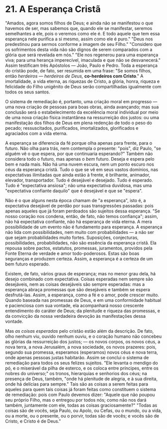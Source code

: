 # 21. A Esperança Cristã

"Amados, agora somos filhos de Deus; e ainda não se manifestou o que havemos de ser, mas sabemos que, quando ele se manifestar, seremos semelhantes a ele, pois o veremos como ele é. E todo aquele que tem essa esperança nele purifica a si mesmo, assim como ele é puro." "Deus nos predestinou para sermos conforme a imagem de seu Filho." "Considero que os sofrimentos desta vida não são dignos de serem comparados com a glória que será revelada em nós." "Ele nos regenerou para uma esperança viva; para uma herança imperecível, imaculada e que não se desvanecerá." Assim testificam três Apóstolos — João, Paulo e Pedro. Toda a esperança do cristão pode, de fato, ser resumida em uma frase: "Se somos filhos, então *herdeiros — herdeiros de Deus,* **co-herdeiros com Cristo**." A imortalidade, a vida eterna, as riquezas de Cristo, a glória, honra, riqueza e felicidade do Filho unigênito de Deus serão compartilhadas igualmente com todos os seus santos. 

O sistema de remediação é, portanto, uma criação moral em progresso — uma nova criação de pessoas para boas obras, ainda avançando; mas sua conclusão será o estabelecimento da excelência moral individual por meio de uma nova criação física instantânea na ressurreição dos justos: ou uma manifestação dos filhos de Deus em plena redenção de todo o peso do pecado; ressuscitados, purificados, imortalizados, glorificados e agraciados com a vida eterna. 

A esperança se diferencia da fé porque olha apenas para frente, para o futuro. Não olha para trás, nem contempla o presente: "pois", diz Paulo, "se alguém vê o que espera, por que continuaria esperando?" Também não considera todo o futuro, mas apenas o *bem* futuro. Deseja e espera pelo bem e nada mais. Não há uma nuvem escura, nem um ponto escuro nos céus da esperança cristã. Tudo o que se vê em seus vastos domínios, nas expectativas ilimitadas que ainda estão à frente, é brilhante, animador, elevador, transportador. Tudo é desejável e desejado. Tudo é esperado. Tudo é "expectativa ansiosa"; não uma expectativa duvidosa, mas uma "expectativa confiante daquilo" que é desejável e que se "espera". 

Não é o que alguns nesta época chamam de "a esperança", isto é, a expectativa desejável de perdão por suas transgressões passadas: pois apenas aqueles que já foram perdoados são sujeitos dessa esperança. "Se nosso coração nos condena, então, de fato, não temos confiança"; assim, não há expectativa confiante, não há esperança de vida eterna. A mera possibilidade de um evento não é fundamento para esperança. A esperança não lida com possibilidades, nem muito com probabilidades — a não ser que sejam probabilidades muito fortes. Suposições, conjecturas, possibilidades, probabilidades, não são essência da esperança cristã. Ela repousa sobre pactos, estatutos, promessas, juramentos, providos pela Fonte Eterna de verdade e amor todo-poderosos. Estas são boas seguranças e produzem certeza. Assim, a esperança é a certeza de um bem futuro esperado.  

Existem, de fato, vários graus de esperança; mas no menor grau dela, há desejo combinado com expectativa. Coisas esperadas nem sempre são desejáveis, nem as coisas desejáveis são sempre esperadas: mas a esperança abraça promessas que são desejáveis e também se espera desfrutá-las. Assim, a esperança, como a fé e o amor, pode crescer muito. Quando baseada nas promessas de Deus, e em uma conformidade habitual e pacienciosa com sua vontade, ela acompanhará nosso crescente entendimento do caráter de Deus; da plenitude e riqueza das promessas, e da convicção da nossa verdadeira devoção às manifestações dessa vontade. 

Mas *as coisas esperadas* pelo cristão estão além da descrição. De fato, olho nenhum viu, ouvido nenhum ouviu, e o coração humano não concebeu as glórias da ressurreição dos justos; — os novos corpos, os novos céus, a nova terra, a nova Jerusalém, a nova sociedade, os novos prazeres: pois, segundo sua promessa, esperamos (esperamos) novos céus e nova terra, onde apenas pessoas justas habitarão. Assim se conclui o sistema de remediação para todos os seus felizes sujeitos. "Ele levanta o mendigo do pó, e o miserável da pilha de esterco, e os coloca entre príncipes, entre os nobres do universo;" os tronos, hierarquias e senhorios dos céus; na presença de Deus, também, "onde há plenitude de alegria, e à sua direita, onde há delícias para sempre." Tais são as coisas a serem feitas para aqueles para quem tais coisas já foram feitas como constituem o sistema de remediação: pois com Paulo devemos dizer: "Aquele que não poupou seu próprio Filho, mas o entregou por todos nós; como não nos dará também, juntamente com ele, todas as coisas graciosamente?" "Todas as coisas são de vocês, seja Paulo, ou Apolo, ou Cefas, ou o mundo, ou a vida, ou a morte, ou o presente, ou o porvir, todas são de vocês; e vocês são de Cristo, e Cristo é de Deus."
